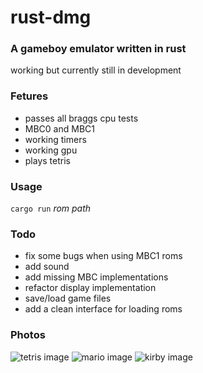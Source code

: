 # rust-dmg
### A gameboy emulator written in rust <br/>
working but currently still in development
### Fetures <br/>
- passes all braggs cpu tests <br/>
- MBC0 and MBC1
- working timers
- working gpu
- plays tetris

### Usage <br />
```cargo run``` *rom path*
### Todo <br />
- fix some bugs when using MBC1 roms
- add sound 
- add missing MBC implementations
- refactor display implementation
- save/load game files
- add a clean interface for loading roms
### Photos
![tetris image](https://github.com/ElijahWoelbing/rust-dmg/blob/master/tetris.png)
![mario image](https://github.com/ElijahWoelbing/rust-dmg/blob/master/mario.png)
![kirby image](https://github.com/ElijahWoelbing/rust-dmg/blob/master/kdl.png)

